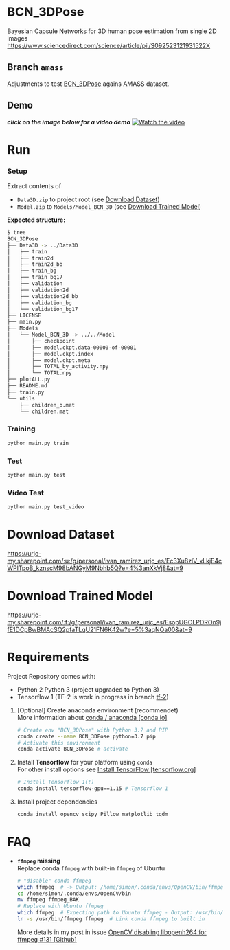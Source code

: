 # BCN_3DPose
Bayesian Capsule Networks for 3D human pose estimation from single 2D images
https://www.sciencedirect.com/science/article/pii/S092523121931522X

## Branch ``amass``
Adjustments to test [BCN_3DPose](https://amass.is.tue.mpg.de) agains AMASS dataset. 

## Demo
**_click on the image below for a video demo_**
[![Watch the video](https://img.youtube.com/vi/cJsPnm-T9cA/maxresdefault.jpg)](https://youtu.be/cJsPnm-T9cA)


# Run

### Setup
Extract contents of 
 - ``Data3D.zip`` to project root (see [Download Dataset](#download-dataset))
 - ``Model.zip`` to ``Models/Model_BCN_3D`` (see [Download Trained Model](#download-trained-model))

**Expected structure:**
```bash
$ tree
BCN_3DPose
├── Data3D -> ../Data3D
│   ├── train
│   ├── train2d
│   ├── train2d_bb
│   ├── train_bg
│   ├── train_bg17
│   ├── validation
│   ├── validation2d
│   ├── validation2d_bb
│   ├── validation_bg
│   └── validation_bg17
├── LICENSE
├── main.py
├── Models
│   └── Model_BCN_3D -> ../../Model
│       ├── checkpoint
│       ├── model.ckpt.data-00000-of-00001
│       ├── model.ckpt.index
│       ├── model.ckpt.meta
│       ├── TOTAL_by_activity.npy
│       └── TOTAL.npy
├── plotALL.py
├── README.md
├── train.py
└── utils
    ├── children_b.mat
    └── children.mat

```

### Training
```bash
python main.py train
```

### Test
```bash
python main.py test
```

### Video Test
```bash
python main.py test_video
```


# Download Dataset
https://urjc-my.sharepoint.com/:u:/g/personal/ivan_ramirez_urjc_es/Ec3Xu8zlV_xLkjE4cWPlTpoB_kznscM98bANGyM9Nbhb5Q?e=4%3anXkVj8&at=9
# Download Trained Model
https://urjc-my.sharepoint.com/:f:/g/personal/ivan_ramirez_urjc_es/EsopUGOLPDROn9jfE1DCpBwBMAcSQ2pfaTLqU21FN6K42w?e=5%3aqNQa00&at=9


# Requirements

Project Repository comes with:
 - ~~Python 2~~ Python 3 (project upgraded to Python 3)
 - Tensorflow 1 (TF-2 is work in progress in branch [tf-2](https://github.com/suhrmann/BCN_3DPose/tree/tf-2))

1. [Optional] Create anaconda environment (recommendet) <br/>
    More information about [conda / anaconda [conda.io]](https://docs.conda.io/en/latest/)
    ```bash
    # Create env "BCN_3DPose" with Python 3.7 and PIP
    conda create --name BCN_3DPose python=3.7 pip
    # Activate this environment
    conda activate BCN_3DPose # activate 
    ```

2. Install **Tensorflow** for your platform using ``conda`` <br />
    For other install options see [Install TensorFlow [tensorflow.org]](https://www.tensorflow.org/install)
    ```bash
    # Install Tensorflow 1(!)
    conda install tensorflow-gpu==1.15 # Tensorflow 1
    ```

2. Install project dependencies
    ```bash
    conda install opencv scipy Pillow matplotlib tqdm
    ```


# FAQ

 - **``ffmpeg`` missing** <br>
     Replace conda ``ffmpeg`` with built-in ``ffmpeg`` of Ubuntu
     
    ```bash
    # "disable" conda ffmpeg 
    which ffmpeg  # -> Output: /home/simon/.conda/envs/OpenCV/bin/ffmpeg
    cd /home/simon/.conda/envs/OpenCV/bin
    mv ffmpeg ffmpeg_BAK
    # Replace with Ubuntu ffmpeg
    which ffmpeg  # Expecting path to Ubuntu ffmpeg - Output: /usr/bin/ffmpeg
    ln -s /usr/bin/ffmpeg ffmpeg  # Link conda ffmpeg to built in
    
    ```
    More details in my post in issue [ OpenCV disabling libopenh264 for ffmpeg #131 [Github]](https://github.com/conda-forge/opencv-feedstock/issues/131#issuecomment-625259442)
